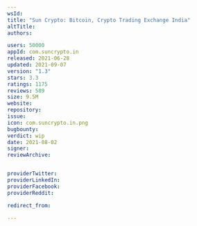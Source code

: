 ```yaml
---
wsId: 
title: "Sun Crypto: Bitcoin, Crypto Trading Exchange India"
altTitle: 
authors:

users: 50000
appId: com.suncrypto.in
released: 2021-06-28
updated: 2021-09-07
version: "1.3"
stars: 3.3
ratings: 1175
reviews: 589
size: 9.5M
website: 
repository: 
issue: 
icon: com.suncrypto.in.png
bugbounty: 
verdict: wip
date: 2021-08-02
signer: 
reviewArchive:


providerTwitter: 
providerLinkedIn: 
providerFacebook: 
providerReddit: 

redirect_from:

---
```



